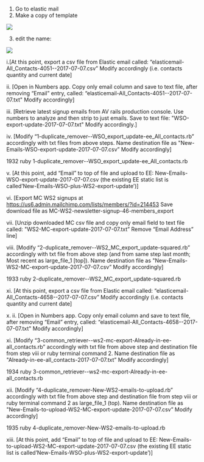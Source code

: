 
1. Go to elastic mail
2. Make a copy of template

![](https://dl.dropbox.com/s/pnrjep1b24f8fyc/Screenshot%202017-10-12%2013.36.04.png?dl=0)

3. edit the name:

![](https://dl.dropbox.com/s/ohapbzs4jifcwi4/Screenshot%202017-10-12%2013.36.58.png?dl=0)




i.[At this point, export a csv file from Elastic email called: “elasticemail-All_Contacts-4051--2017-07-07.csv” Modify accordingly (i.e. contacts quantity and current date]

ii. [Open in Numbers app. Copy only email column and save to text file, after removing “Email” entry, called: “elasticemail-All_Contacts-4051--2017-07-07.txt" Modify accordingly]

iii. [Retrieve latest signup emails from AV rails production console. Use numbers to analyze and then strip to just emails. Save to text file: "WSO-export-update-2017-07-07.txt" Modify accordingly.]

iv. [Modify “1-duplicate_remover--WSO_export_update-ee_All_contacts.rb” accordingly with txt files from above steps. Name destination file as "New-Emails-WSO-export-update-2017-07-07.csv” Modify accordingly]

 1932  ruby 1-duplicate_remover--WSO_export_update-ee_All_contacts.rb

v. [At this point, add “Email” to top of file and upload to EE: New-Emails-WSO-export-update-2017-07-07.csv (the existing EE static list is called’New-Emails-WSO-plus-WS2-export-update’)]
 
vi. [Export MC WS2 signups at https://us6.admin.mailchimp.com/lists/members/?id=214453 Save download file as MC-WS2-newsletter-signup-46-members_export 

vii. [Unzip downloaded MC csv file and copy only email field to text file called: "WS2-MC-export-update-2017-07-07.txt” Remove “Email Address” line]

viii. [Modify “2-duplicate_remover--WS2_MC_export_update-squared.rb” accordingly with txt file from above step (and from same step last month; Most recent as large_file_1 [top]). Name destination file as "New-Emails-WS2-MC-export-update-2017-07-07.csv” Modify accordingly]

 1933  ruby 2-duplicate_remover--WS2_MC_export_update-squared.rb

xi. [At this point, export a csv file from Elastic email called: “elasticemail-All_Contacts-4658--2017-07-07.csv” Modify accordingly (i.e. contacts quantity and current date]

x. ii. [Open in Numbers app. Copy only email column and save to text file, after removing “Email” entry, called: “elasticemail-All_Contacts-4658--2017-07-07.txt" Modify accordingly]

xi. [Modify “3-common_retriever--ws2-mc-export-Already-in-ee-all_contacts.rb” accordingly with txt file from above step and destination file from step viii or ruby terminal command 2. Name destination file as "Already-in-ee-all_contacts-2017-07-07.txt” Modify accordingly]

 1934  ruby 3-common_retriever--ws2-mc-export-Already-in-ee-all_contacts.rb

xii. [Modify “4-duplicate_remover-New-WS2-emails-to-upload.rb” accordingly with txt file from above step and destination file from step viii or ruby terminal command 2 as large_file_1 (top). Name destination file as "New-Emails-to-upload-WS2-MC-export-update-2017-07-07.csv” Modify accordingly]

 1935  ruby 4-duplicate_remover-New-WS2-emails-to-upload.rb

xiii. [At this point, add “Email” to top of file and upload to EE: New-Emails-to-upload-WS2-MC-export-update-2017-07-07.csv (the existing EE static list is called’New-Emails-WSO-plus-WS2-export-update’)]
